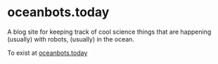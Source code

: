 oceanbots.today
===============

A blog site for keeping track of cool science things that are happening (usually) with robots, (usually) in the ocean.

To exist at [oceanbots.today](https://www.oceanbots.today/)